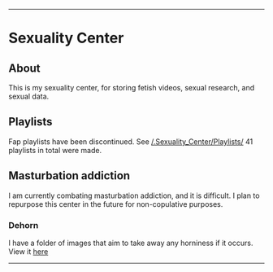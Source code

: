 
***

# Sexuality Center

## About

This is my sexuality center, for storing fetish videos, sexual research, and sexual data.

## Playlists

Fap playlists have been discontinued. See [/.Sexuality_Center/Playlists/](/.Sexuality_Center/Playlists/) 41 playlists in total were made.

## Masturbation addiction

I am currently combating masturbation addiction, and it is difficult. I plan to repurpose this center in the future for non-copulative purposes.

### Dehorn

I have a folder of images that aim to take away any horniness if it occurs. View it [here](/.Sexuality_Center/Dehorn%20(destroy%20horniness%20without%20intercourse))

***
